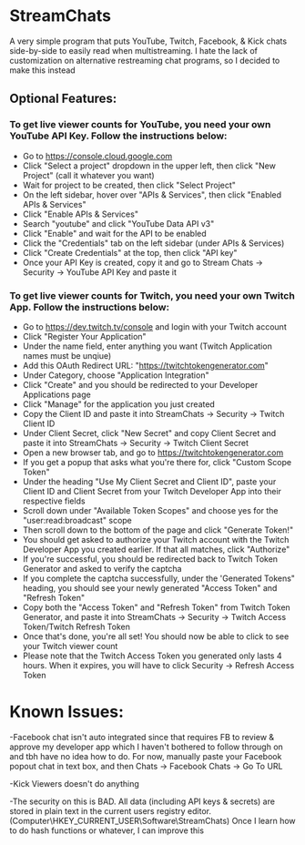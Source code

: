 # StreamChats
A very simple program that puts YouTube, Twitch, Facebook, & Kick chats side-by-side to easily read when multistreaming. I hate the lack of customization on alternative restreaming chat programs, so I decided to make this instead

## Optional Features:
### To get live viewer counts for YouTube, you need your own YouTube API Key. Follow the instructions below:

- Go to https://console.cloud.google.com
- Click "Select a project" dropdown in the upper left, then click "New Project" (call it whatever you want)
- Wait for project to be created, then click "Select Project"
- On the left sidebar, hover over "APIs & Services", then click "Enabled APIs & Services"
- Click "Enable APIs & Services"
- Search "youtube" and click "YouTube Data API v3"
- Click "Enable" and wait for the API to be enabled
- Click the "Credentials" tab on the left sidebar (under APIs & Services)
- Click "Create Credentials" at the top, then click "API key"
- Once your API Key is created, copy it and go to Stream Chats -> Security -> YouTube API Key and paste it

### To get live viewer counts for Twitch, you need your own Twitch App. Follow the instructions below:

- Go to https://dev.twitch.tv/console and login with your Twitch account
- Click "Register Your Application"
- Under the name field, enter anything you want (Twitch Application names must be unqiue)
- Add this OAuth Redirect URL: "https://twitchtokengenerator.com"
- Under Category, choose "Application Integration"
- Click "Create" and you should be redirected to your Developer Applications page
- Click "Manage" for the application you just created
- Copy the Client ID and paste it into StreamChats -> Security -> Twitch Client ID
- Under Client Secret, click "New Secret" and copy Client Secret and paste it into StreamChats -> Security -> Twitch Client Secret
- Open a new browser tab, and go to https://twitchtokengenerator.com
- If you get a popup that asks what you're there for, click "Custom Scope Token"
- Under the heading "Use My Client Secret and Client ID", paste your Client ID and Client Secret from your Twitch Developer App into their respective fields
- Scroll down under "Available Token Scopes" and choose yes for the "user:read:broadcast" scope
- Then scroll down to the bottom of the page and click "Generate Token!"
- You should get asked to authorize your Twitch account with the Twitch Developer App you created earlier. If that all matches, click "Authorize"
- If you're successful, you should be redirected back to Twitch Token Generator and asked to verify the captcha
- If you complete the captcha successfully, under the 'Generated Tokens" heading, you should see your newly generated "Access Token" and "Refresh Token"
- Copy both the "Access Token" and "Refresh Token" from Twitch Token Generator, and paste it into StreamChats -> Security -> Twitch Access Token/Twitch Refresh Token
- Once that's done, you're all set! You should now be able to click to see your Twitch viewer count
- Please note that the Twitch Access Token you generated only lasts 4 hours. When it expires, you will have to click Security -> Refresh Access Token

# Known Issues:

-Facebook chat isn't auto integrated since that requires FB to review & approve my developer app which I haven't bothered to follow through on and tbh have no idea how to do. For now, manually paste your Facebook popout chat in text box, and then Chats -> Facebook Chats -> Go To URL

-Kick Viewers doesn't do anything

-The security on this is BAD. All data (including API keys & secrets) are stored in plain text in the current users registry editor. (Computer\HKEY_CURRENT_USER\Software\StreamChats) Once I learn how to do hash functions or whatever, I can improve this
